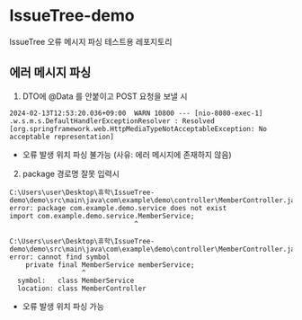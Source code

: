 # IssueTree-demo
IssueTree 오류 메시지 파싱 테스트용 레포지토리

## 에러 메시지 파싱 
1. DTO에 @Data 를 안붙이고 POST 요청을 보낼 시 
```
2024-02-13T12:53:20.036+09:00  WARN 10800 --- [nio-8080-exec-1] .w.s.m.s.DefaultHandlerExceptionResolver : Resolved [org.springframework.web.HttpMediaTypeNotAcceptableException: No acceptable representation]
```
* 오류 발생 위치 파싱 불가능 (사유: 에러 메시지에 존재하지 않음)

2. package 경로명 잘못 입력시 
```
C:\Users\user\Desktop\휴학\IssueTree-demo\demo\src\main\java\com\example\demo\controller\MemberController.java:4: error: package com.example.demo.service does not exist
import com.example.demo.service.MemberService;
                               ^
``` 
```
C:\Users\user\Desktop\휴학\IssueTree-demo\demo\src\main\java\com\example\demo\controller\MemberController.java:14: error: cannot find symbol
    private final MemberService memberService;
                  ^
  symbol:   class MemberService
  location: class MemberController
```
* 오류 발생 위치 파싱 가능 
